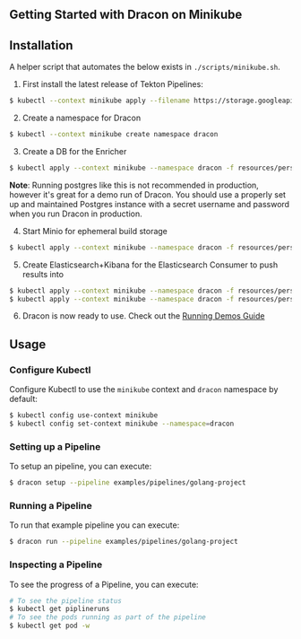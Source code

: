 ## Getting Started with Dracon on Minikube

## Installation

A helper script that automates the below exists in `./scripts/minikube.sh`.

1. First install the latest release of Tekton Pipelines:
```bash
$ kubectl --context minikube apply --filename https://storage.googleapis.com/tekton-releases/pipeline/latest/release.yaml
```
2. Create a namespace for Dracon
```bash
$ kubectl --context minikube create namespace dracon
```
3. Create a DB for the Enricher
```bash
$ kubectl apply --context minikube --namespace dracon -f resources/persistence/enricher-db/k8s.yaml
```
**Note**: Running postgres like this is not recommended in production, however it's great for a demo run of Dracon. You should use a properly set up and maintained Postgres instance with a secret username and password when you run Dracon in production.

4. Start Minio for ephemeral build storage
```bash
$ kubectl apply --context minikube --namespace dracon -f resources/persistence/minio-storage/k8s.yaml
```
5. Create Elasticsearch+Kibana for the Elasticsearch Consumer to push results into
```bash
$ kubectl apply --context minikube --namespace dracon -f resources/persistence/elasticsearch-kibana/elasticsearch.yaml
$ kubectl apply --context minikube --namespace dracon -f resources/persistence/elasticsearch-kibana/kibana.yaml
```
6. Dracon is now ready to use. Check out the [Running Demos Guide](/docs/getting-started/tutorials/running-demos.md)

## Usage

### Configure Kubectl

Configure Kubectl to use the `minikube` context and `dracon` namespace by default:
```bash
$ kubectl config use-context minikube
$ kubectl config set-context minikube --namespace=dracon
```

### Setting up a Pipeline
To setup an pipeline, you can execute:
```bash
$ dracon setup --pipeline examples/pipelines/golang-project
```

### Running a Pipeline
To run that example pipeline you can execute:
```bash
$ dracon run --pipeline examples/pipelines/golang-project
```

### Inspecting a Pipeline
To see the progress of a Pipeline, you can execute:
```bash
# To see the pipeline status
$ kubectl get piplineruns
# To see the pods running as part of the pipeline
$ kubectl get pod -w
```
